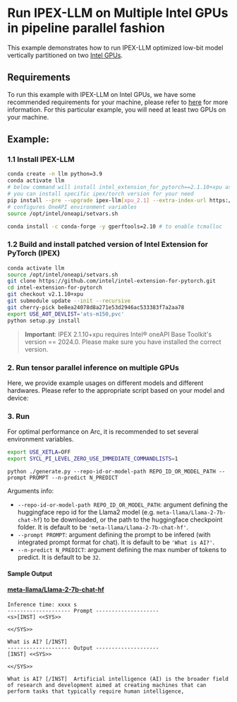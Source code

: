 # Run IPEX-LLM on Multiple Intel GPUs in pipeline parallel fashion

This example demonstrates how to run IPEX-LLM optimized low-bit model vertically partitioned on two [Intel GPUs](../README.md).

## Requirements
To run this example with IPEX-LLM on Intel GPUs, we have some recommended requirements for your machine, please refer to [here](../README.md#recommended-requirements) for more information. For this particular example, you will need at least two GPUs on your machine.

## Example:

### 1.1 Install IPEX-LLM

```bash
conda create -n llm python=3.9
conda activate llm
# below command will install intel_extension_for_pytorch==2.1.10+xpu as default
# you can install specific ipex/torch version for your need
pip install --pre --upgrade ipex-llm[xpu_2.1] --extra-index-url https://developer.intel.com/ipex-whl-stable-xpu
# configures OneAPI environment variables
source /opt/intel/oneapi/setvars.sh

conda install -c conda-forge -y gperftools=2.10 # to enable tcmalloc
```

### 1.2 Build and install patched version of Intel Extension for PyTorch (IPEX)

```bash
conda activate llm
source /opt/intel/oneapi/setvars.sh
git clone https://github.com/intel/intel-extension-for-pytorch.git
cd intel-extension-for-pytorch
git checkout v2.1.10+xpu
git submodule update --init --recursive
git cherry-pick be8ea24078d8a271e53d2946ac533383f7a2aa78
export USE_AOT_DEVLIST='ats-m150,pvc'
python setup.py install
```


> **Important**: IPEX 2.1.10+xpu requires Intel® oneAPI Base Toolkit's version == 2024.0. Please make sure you have installed the correct version.

### 2. Run tensor parallel inference on multiple GPUs
Here, we provide example usages on different models and different hardwares. Please refer to the appropriate script based on your model and device:

### 3. Run

For optimal performance on Arc, it is recommended to set several environment variables.

```bash
export USE_XETLA=OFF
export SYCL_PI_LEVEL_ZERO_USE_IMMEDIATE_COMMANDLISTS=1
```

```
python ./generate.py --repo-id-or-model-path REPO_ID_OR_MODEL_PATH --prompt PROMPT --n-predict N_PREDICT
```

Arguments info:
- `--repo-id-or-model-path REPO_ID_OR_MODEL_PATH`: argument defining the huggingface repo id for the Llama2 model (e.g. `meta-llama/Llama-2-7b-chat-hf`) to be downloaded, or the path to the huggingface checkpoint folder. It is default to be `'meta-llama/Llama-2-7b-chat-hf'`.
- `--prompt PROMPT`: argument defining the prompt to be infered (with integrated prompt format for chat). It is default to be `'What is AI?'`.
- `--n-predict N_PREDICT`: argument defining the max number of tokens to predict. It is default to be `32`.

#### Sample Output
#### [meta-llama/Llama-2-7b-chat-hf](https://huggingface.co/meta-llama/Llama-2-7b-chat-hf)
```log
Inference time: xxxx s
-------------------- Prompt --------------------
<s>[INST] <<SYS>>

<</SYS>>

What is AI? [/INST]
-------------------- Output --------------------
[INST] <<SYS>>

<</SYS>>

What is AI? [/INST]  Artificial intelligence (AI) is the broader field of research and development aimed at creating machines that can perform tasks that typically require human intelligence,
```